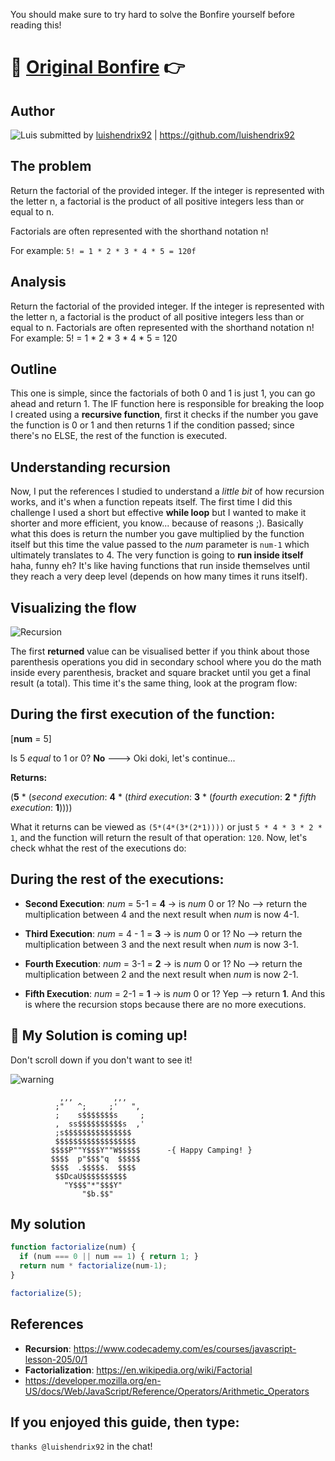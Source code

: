 You should make sure to try hard to solve the Bonfire yourself before reading this!
# :link: [Original Bonfire](http://www.freecodecamp.com/challenges/bonfire-factorialize-a-number) :point_right:  

## Author
![Luis](https://avatars3.githubusercontent.com/u/6039444?v=3&s=96) submitted by [luishendrix92](//freecodecamp.com/luishendrix92) | https://github.com/luishendrix92

## The problem
Return the factorial of the provided integer.
If the integer is represented with the letter n, a factorial is the product of all positive integers less than or equal to n.

Factorials are often represented with the shorthand notation n!

For example: `5! = 1 * 2 * 3 * 4 * 5 = 120f`

## Analysis
Return the factorial of the provided integer.
If the integer is represented with the letter n, a factorial is the product of all positive integers less than or equal to n.
Factorials are often represented with the shorthand notation n!
For example: 5! = 1 * 2 * 3 * 4 * 5 = 120

## Outline
This one is simple, since the factorials of both 0 and 1 is just 1, you can go ahead and return 1. The IF function here is responsible for breaking the loop I created using a **recursive function**, first it checks if the number you gave the function is 0 or 1 and then returns 1 if the condition passed; since there's no ELSE, the rest of the function is executed.

## Understanding recursion
Now, I put the references I studied to understand a *little bit* of how recursion works, and it's when a function repeats itself. The first time I did this challenge I used a short but effective **while loop** but I wanted to make it shorter and more efficient, you know... because of reasons ;).
Basically what this does is return the number you gave multiplied by the function itself but this time the value passed to the *num* parameter is `num-1` which ultimately translates to 4. The very function is going to **run inside itself** haha, funny eh? It's like having functions that run inside themselves until they reach a very deep level (depends on how many times it runs itself).

## Visualizing the flow
![Recursion](http://i61.tinypic.com/28auvsw.jpg)

The first **returned** value can be visualised better if you think about those parenthesis operations you did in secondary school where you do the math inside every parenthesis, bracket and square bracket until you get a final result (a total). This time it's the same thing, look at the program flow:

## During the first execution of the function:
[**num** = 5]

Is 5 *equal* to 1 or 0? **No** ---> Oki doki, let's continue...

**Returns:**

(**5** * (*second execution*: **4** * (*third execution*: **3** * (*fourth execution*: **2** * *fifth execution*: **1**))))

What it returns can be viewed as `(5*(4*(3*(2*1))))` or just `5 * 4 * 3 * 2 * 1`, and the function will return the result of that operation: `120`.
Now, let's check whhat the rest of the executions do:

## During the rest of the executions:
- **Second Execution**: *num* = 5-1 = **4** -> is *num* 0 or 1? No --> return the multiplication between 4 and the next result when *num* is now 4-1.

- **Third Execution**: *num* = 4 - 1 = **3** -> is *num* 0 or 1? No --> return the multiplication between 3 and the next result when *num* is now 3-1.

- **Fourth Execution**: *num* = 3-1 = **2** -> is *num* 0 or 1? No --> return the multiplication between 2 and the next result when *num* is now 2-1.

- **Fifth Execution**: *num* = 2-1 = **1** -> is *num* 0 or 1? Yep --> return **1**. And this is where the recursion stops because there are no more executions.

## :construction: My Solution is coming up!
Don't scroll down if you don't want to see it!

![warning](http://www.yourdrum.com/yourdrum/images/2007/10/10/red_warning_sign_2.gif)        

```
           ,,,         ,,,
          ;"   ^;     ;'   ",
          ;    s$$$$$$$s     ;
          ,  ss$$$$$$$$$$s  ,'
          ;s$$$$$$$$$$$$$$$
          $$$$$$$$$$$$$$$$$$
         $$$$P""Y$$$Y""W$$$$$      -{ Happy Camping! }
         $$$$  p"$$$"q  $$$$$
         $$$$  .$$$$$.  $$$$
          $$DcaU$$$$$$$$$$
            "Y$$$"*"$$$Y"    
                "$b.$$"     
```

## My solution
``` javascript
function factorialize(num) {
  if (num === 0 || num == 1) { return 1; }
  return num * factorialize(num-1);
}

factorialize(5);
```



## References
- **Recursion**: https://www.codecademy.com/es/courses/javascript-lesson-205/0/1
- **Factorialization**: https://en.wikipedia.org/wiki/Factorial
- https://developer.mozilla.org/en-US/docs/Web/JavaScript/Reference/Operators/Arithmetic_Operators

## If you enjoyed this guide, then type:
`thanks @luishendrix92`
in the chat!

